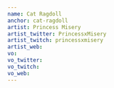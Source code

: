 ```yaml
---
name: Cat Ragdoll
anchor: cat-ragdoll
artist: Princess Misery
artist_twitter: PrincessxMisery
artist_twitch: princessxmisery
artist_web: 
vo: 
vo_twitter: 
vo_twitch: 
vo_web: 
---
```

